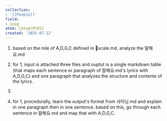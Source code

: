 ```yaml
---
collection:
- '[[People]]'
field:
- 👾cog
atom: 🧭atom(PCO🔃)
created: '2025-07-12'
---
```


1. based on the role of A,D,G,C defined in 🎹scale.md, analyze the 말해요.md

2. for 1, input is attached three files and ouptut is a single markdown table (that maps each sentence or paragraph of 말해요.md's lyrics with A,D,G,C) and one paragraph that analyzes the structure and contents of the lyrics.
3. 
4. for 1, procedurally, learn the output's format from 샤이닝.md and explain in one paragraph then in one sentence. based on this, go through each sentence in 말해요.md and map that with A,D,G,C.